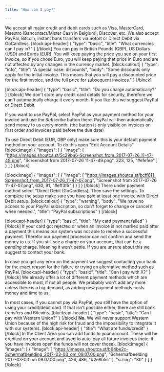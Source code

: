 ```yaml
---
title: "How can I pay?"

---
```

We accept all major credit and debit cards such as Visa, MasterCard, Maestro (Bancontact/Mister Cash in Belgium), Discover, etc. We also accept PayPal, Bitcoin,  instant bank transfers via Sofort or Direct Debit via GoCardless. 
[block:api-header]
{
  "type": "basic",
  "title": "What currencies can I pay in?"
}
[/block]
You can pay in British Pounds (GBP), US Dollars (USD) and Euros (EUR). You will keep paying the price you see on your first invoice, so if you chose Euro, you will keep paying that price in Euro and are not affected by any changes in the currency market.
[block:callout]
{
  "type": "info",
  "title": "A special case: discounts",
  "body": "Some discounts only apply for the initial invoice. This means that you will pay a discounted price for the first invoice, and the full price for subsequent invoices."
}
[/block]

[block:api-header]
{
  "type": "basic",
  "title": "Do you charge automatically?"
}
[/block]
We don't store any credit card details for security, therefore we can't automatically charge it every month. If you like this we suggest PayPal or Direct Debit.

If you want to use PayPal, select PayPal as your payment method for your invoice and use the *Subscribe* button there. PayPal will then automatically send money to us every month. (the button is only visible on invoices on first order and invoices paid before the due date)

To use Direct Debit (EUR, GBP only) make sure this is your default payment method on your account. To do this open "Edit Account Details"
[block:image]
{
  "images": [
    {
      "image": [
        "https://images.shoutca.st/5c29ba6-Screenshot_from_2017-07-26_11-47-49.png",
        "Screenshot from 2017-07-26 11-47-49.png",
        323,
        125,
        "#efefee"
      ]
    }
  ]
}
[/block]

[block:image]
{
  "images": [
    {
      "image": [
        "https://images.shoutca.st/bcff611-Screenshot_from_2017-07-26_11-47-07.png",
        "Screenshot from 2017-07-26 11-47-07.png",
        630,
        91,
        "#eff3f5"
      ]
    }
  ]
}
[/block]
There under payment method select "Direct Debit (GoCardless). Then save the settings.
To complete the setup make sure you have paid at least one invoice with Direct Debit setup. 
[block:callout]
{
  "type": "warning",
  "body": "We have no access to your PayPal subscription, so don't forget to change or cancel it when needed.",
  "title": "PayPal subscriptions"
}
[/block]

[block:api-header]
{
  "type": "basic",
  "title": "My card payment failed"
}
[/block]
If your card got rejected or when an invoice is not marked paid after a payment this means our system was not able to receive a successful payment. Therefor our payment processor can not confirm and send the money to us. 
If you still see a charge on your account, that can be a *pending* charge. Meaning it won't settle. If you are unsure about this we suggest to contact your bank. 

In case you get any error on the payment we suggest contacting your bank for the exact reason for the failure or trying an alternative method such as PayPal.
[block:api-header]
{
  "type": "basic",
  "title": "Can I pay with X?"
}
[/block]
We already offer a lot of different payment methods which are accessible to most, if not all people. We probably won't add any more unless there is a big demand, as adding new payment methods costs money and time to us.

In most cases, if you cannot pay via PayPal, you still have the option of using your credit/debit card. If that isn't possible either, there are still bank transfers and Bitcoins.
[block:api-header]
{
  "type": "basic",
  "title": "Can I pay with Western Union?"
}
[/block]
**No.** We will never support Western Union because of the high risk for fraud and the impossibility to integrate it with our systems.
[block:api-header]
{
  "title": "What are funds/credit"
}
[/block]
In the Client Area you can add funds to your account. These will be credited on your account and used to auto-pay all future invoices (note: if you have invoices open the funds will not cover those). 
[block:image]
{
  "images": [
    {
      "image": [
        "https://images.shoutca.st/b64be2c-Schermafbeelding_2017-03-03_om_09.07.00.png",
        "Schermafbeelding 2017-03-03 om 09.07.00.png",
        426,
        486,
        "#2e8b5c"
      ],
      "sizing": "80"
    }
  ]
}
[/block]